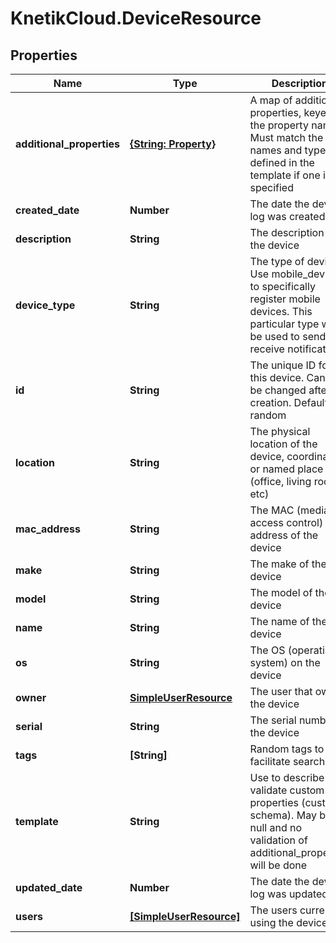 # KnetikCloud.DeviceResource

## Properties
Name | Type | Description | Notes
------------ | ------------- | ------------- | -------------
**additional_properties** | [**{String: Property}**](Property.md) | A map of additional properties, keyed on the property name.  Must match the names and types defined in the template if one is specified | [optional] 
**created_date** | **Number** | The date the device log was created | [optional] 
**description** | **String** | The description of the device | [optional] 
**device_type** | **String** | The type of device. Use mobile_device to specifically register mobile devices. This particular type will be used to send and receive notifications | [optional] 
**id** | **String** | The unique ID for this device. Cannot be changed after creation. Default: random | [optional] 
**location** | **String** | The physical location of the device, coordinates or named place (office, living room, etc) | [optional] 
**mac_address** | **String** | The MAC (media access control) address of the device | [optional] 
**make** | **String** | The make of the device | [optional] 
**model** | **String** | The model of the device | [optional] 
**name** | **String** | The name of the device | [optional] 
**os** | **String** | The OS (operating system) on the device | [optional] 
**owner** | [**SimpleUserResource**](SimpleUserResource.md) | The user that owns the device | [optional] 
**serial** | **String** | The serial number of the device | [optional] 
**tags** | **[String]** | Random tags to facilitate search | [optional] 
**template** | **String** | Use to describe and validate custom properties (custom schema). May be null and no validation of additional_properties will be done | [optional] 
**updated_date** | **Number** | The date the device log was updated | [optional] 
**users** | [**[SimpleUserResource]**](SimpleUserResource.md) | The users currently using the device | [optional] 


